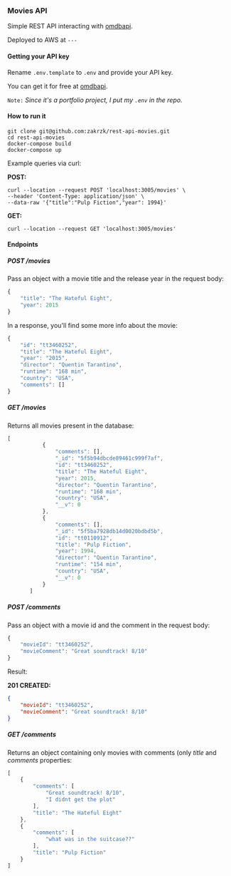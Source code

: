 ### Movies API

Simple REST API interacting with [omdbapi](http://www.omdbapi.com).

Deployed to AWS at `---`

#### Getting your API key

Rename `.env.template` to `.env` and provide your API key. 

You can get it for free at [omdbapi](http://www.omdbapi.com).

`Note:` *Since it's a portfolio project, I put my `.env` in the repo.*

#### How to run it

```
git clone git@github.com:zakrzk/rest-api-movies.git
cd rest-api-movies
docker-compose build
docker-compose up
```

Example queries via curl:

**POST:**

```
curl --location --request POST 'localhost:3005/movies' \
--header 'Content-Type: application/json' \
--data-raw '{"title":"Pulp Fiction","year": 1994}'
```

**GET:**

`curl --location --request GET 'localhost:3005/movies'`


####  Endpoints 

##### POST /movies

Pass an object with a movie title and the release year in the request body:

```javascript
{
    "title": "The Hateful Eight",
    "year": 2015
}
```

In a response, you'll find some more info about the movie:

```javascript
{
    "id": "tt3460252",
    "title": "The Hateful Eight",
    "year": "2015",
    "director": "Quentin Tarantino",
    "runtime": "168 min",
    "country": "USA",
    "comments": []
}
```

##### GET /movies

Returns all movies present in the database:

```javascript
[
           {
               "comments": [],
               "_id": "5f5b94dbcde89461c999f7af",
               "id": "tt3460252",
               "title": "The Hateful Eight",
               "year": 2015,
               "director": "Quentin Tarantino",
               "runtime": "168 min",
               "country": "USA",
               "__v": 0
           },
           {
               "comments": [],
               "_id": "5f5ba7928db14d0020bdbd5b",
               "id": "tt0110912",
               "title": "Pulp Fiction",
               "year": 1994,
               "director": "Quentin Tarantino",
               "runtime": "154 min",
               "country": "USA",
               "__v": 0
           }
       ]
```


##### POST /comments

Pass an object with a movie id and the comment in the request body:

```javascript
{
    "movieId": "tt3460252",
    "movieComment": "Great soundtrack! 8/10"
}
```

Result:

**201 CREATED:**
```json
{
    "movieId": "tt3460252",
    "movieComment": "Great soundtrack! 8/10"
}
```

##### GET /comments

Returns an object containing only movies with comments (only *title* and *comments* properties:

```javascript
[
    {
        "comments": [
            "Great soundtrack! 8/10",
            "I didnt get the plot"
        ],
        "title": "The Hateful Eight"
    },
    {
        "comments": [
            "what was in the suitcase??"
        ],
        "title": "Pulp Fiction"
    }
]
```

